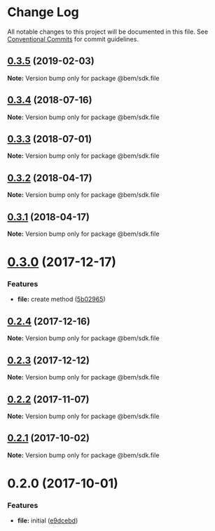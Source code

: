 # Change Log

All notable changes to this project will be documented in this file.
See [Conventional Commits](https://conventionalcommits.org) for commit guidelines.

## [0.3.5](https://github.com/bem/bem-sdk/compare/@bem/sdk.file@0.3.4...@bem/sdk.file@0.3.5) (2019-02-03)

**Note:** Version bump only for package @bem/sdk.file





<a name="0.3.4"></a>
## [0.3.4](https://github.com/bem/bem-sdk/compare/@bem/sdk.file@0.3.3...@bem/sdk.file@0.3.4) (2018-07-16)




**Note:** Version bump only for package @bem/sdk.file

<a name="0.3.3"></a>
## [0.3.3](https://github.com/bem/bem-sdk/compare/@bem/sdk.file@0.3.2...@bem/sdk.file@0.3.3) (2018-07-01)




**Note:** Version bump only for package @bem/sdk.file

<a name="0.3.2"></a>
## [0.3.2](https://github.com/bem/bem-sdk/compare/@bem/sdk.file@0.3.1...@bem/sdk.file@0.3.2) (2018-04-17)




**Note:** Version bump only for package @bem/sdk.file

<a name="0.3.1"></a>
## [0.3.1](https://github.com/bem/bem-sdk/compare/@bem/sdk.file@0.3.0...@bem/sdk.file@0.3.1) (2018-04-17)




**Note:** Version bump only for package @bem/sdk.file

<a name="0.3.0"></a>
# [0.3.0](https://github.com/bem/bem-sdk/compare/@bem/sdk.file@0.2.4...@bem/sdk.file@0.3.0) (2017-12-17)


### Features

* **file:** create method ([5b02965](https://github.com/bem/bem-sdk/commit/5b02965))




<a name="0.2.4"></a>
## [0.2.4](https://github.com/bem/bem-sdk/compare/@bem/sdk.file@0.2.3...@bem/sdk.file@0.2.4) (2017-12-16)




**Note:** Version bump only for package @bem/sdk.file

<a name="0.2.3"></a>
## [0.2.3](https://github.com/bem/bem-sdk/compare/@bem/sdk.file@0.2.2...@bem/sdk.file@0.2.3) (2017-12-12)




**Note:** Version bump only for package @bem/sdk.file

<a name="0.2.2"></a>
## [0.2.2](https://github.com/bem/bem-sdk/compare/@bem/sdk.file@0.2.0...@bem/sdk.file@0.2.2) (2017-11-07)




**Note:** Version bump only for package @bem/sdk.file

<a name="0.2.1"></a>
## [0.2.1](https://github.com/bem/bem-sdk/compare/@bem/sdk.file@0.2.0...@bem/sdk.file@0.2.1) (2017-10-02)




**Note:** Version bump only for package @bem/sdk.file

<a name="0.2.0"></a>
# 0.2.0 (2017-10-01)


### Features

* **file:** initial ([e9dcebd](https://github.com/bem/bem-sdk/commit/e9dcebd))

